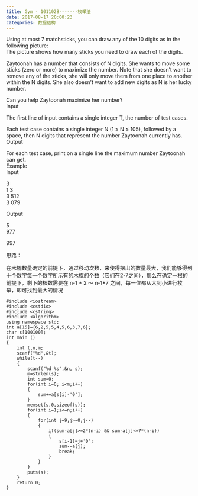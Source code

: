 ```yaml
---
title: Gym - 101102B-------枚举法
date: 2017-08-17 20:00:23
categories: 数据结构
---
```

  
  
Using at most 7 matchsticks, you can draw any of the 10 digits as in the
following picture:  
The picture shows how many sticks you need to draw each of the digits.  
  
Zaytoonah has a number t<!-- more -->hat consists of N digits. She wants to move some
sticks (zero or more) to maximize the number. Note that she doesn’t want to
remove any of the sticks, she will only move them from one place to another
within the N digits. She also doesn’t want to add new digits as N is her lucky
number.  
  
Can you help Zaytoonah maximize her number?  
Input  
  
The first line of input contains a single integer T, the number of test cases.  
  
Each test case contains a single integer N (1 ≤ N ≤ 105), followed by a space,
then N digits that represent the number Zaytoonah currently has.  
Output  
  
For each test case, print on a single line the maximum number Zaytoonah can
get.  
Example  
Input  
  
3  
1 3  
3 512  
3 079  
  
Output  
  
5  
977  

997

思路：

在木棍数量确定的前提下，通过移动次数，来使得摆出的数量最大，我们能够得到十个数字每一个数字所示有的木棍的个数（它们在2-7之间），那么在确定一根的前提下，剩下的根数需要在
n-1 * 2 ～ n-1*7 之间，每一位都从大到小进行枚举，即可找到最大的情况  

    
    
    #include <iostream>
    #include <cstdio>
    #include <cstring>
    #include <algorithm>
    using namespace std;
    int a[15]={6,2,5,5,4,5,6,3,7,6};
    char s[100100];
    int main ()
    {
        int t,n,m;
        scanf("%d",&t);
        while(t--)
        {
            scanf("%d %s",&n, s);
            m=strlen(s);
            int sum=0;
            for(int i=0; i<m;i++)
            {
                sum+=a[s[i]-'0'];
            }
            memset(s,0,sizeof(s));
            for(int i=1;i<=n;i++)
            {
                for(int j=9;j>=0;j--)
                {
                    if(sum-a[j]>=2*(n-i) && sum-a[j]<=7*(n-i))
                    {
                        s[i-1]=j+'0';
                        sum-=a[j];
                        break;
                    }
                }
            }
            puts(s);
        }
        return 0;
    }
    
    

  
  

